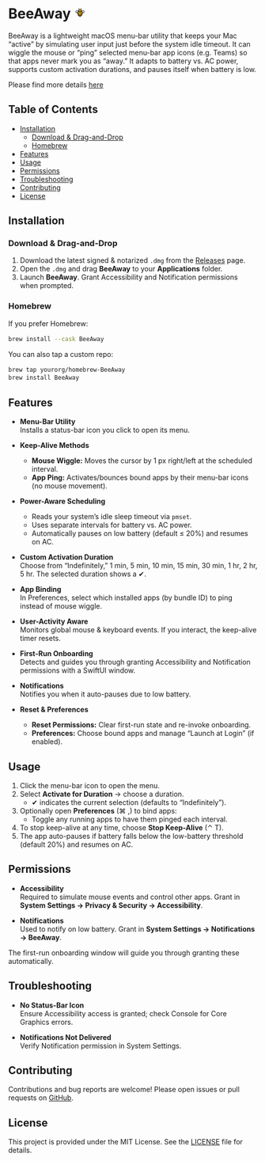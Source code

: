 # BeeAway <img src="logo.svg" width="24" />

BeeAway is a lightweight macOS menu-bar utility that keeps your Mac “active” by simulating user input just before the system idle timeout. It can wiggle the mouse or “ping” selected menu-bar app icons (e.g. Teams) so that apps never mark you as “away.” It adapts to battery vs. AC power, supports custom activation durations, and pauses itself when battery is low.

Please find more details [here](https://therahulagarwal.com/bee-away)

## Table of Contents

- [Installation](#installation)
  - [Download & Drag-and-Drop](#download--drag-and-drop)
  - [Homebrew](#homebrew)
- [Features](#features)
- [Usage](#usage)
- [Permissions](#permissions)
- [Troubleshooting](#troubleshooting)
- [Contributing](#contributing)
- [License](#license)

## Installation

### Download & Drag-and-Drop
1. Download the latest signed & notarized `.dmg` from the [Releases](#) page.  
2. Open the `.dmg` and drag **BeeAway** to your **Applications** folder.  
3. Launch **BeeAway**. Grant Accessibility and Notification permissions when prompted.

### Homebrew
If you prefer Homebrew:
```bash
brew install --cask BeeAway
```

You can also tap a custom repo:
```bash
brew tap yourorg/homebrew-BeeAway
brew install BeeAway
```

## Features

- **Menu-Bar Utility**  
  Installs a status-bar icon you click to open its menu.

- **Keep-Alive Methods**  
  - **Mouse Wiggle:** Moves the cursor by 1 px right/left at the scheduled interval.  
  - **App Ping:** Activates/bounces bound apps by their menu-bar icons (no mouse movement).

- **Power-Aware Scheduling**  
  - Reads your system’s idle sleep timeout via `pmset`.  
  - Uses separate intervals for battery vs. AC power.  
  - Automatically pauses on low battery (default ≤ 20%) and resumes on AC.

- **Custom Activation Duration**  
  Choose from “Indefinitely,” 1 min, 5 min, 10 min, 15 min, 30 min, 1 hr, 2 hr, 5 hr. The selected duration shows a ✔︎.

- **App Binding**  
  In Preferences, select which installed apps (by bundle ID) to ping instead of mouse wiggle.

- **User-Activity Aware**  
  Monitors global mouse & keyboard events. If you interact, the keep-alive timer resets.

- **First-Run Onboarding**  
  Detects and guides you through granting Accessibility and Notification permissions with a SwiftUI window.

- **Notifications**  
  Notifies you when it auto-pauses due to low battery.

- **Reset & Preferences**  
  - **Reset Permissions:** Clear first-run state and re-invoke onboarding.  
  - **Preferences:** Choose bound apps and manage “Launch at Login” (if enabled).

## Usage

1. Click the menu-bar icon to open the menu.  
2. Select **Activate for Duration** → choose a duration.  
   - ✔︎ indicates the current selection (defaults to “Indefinitely”).  
3. Optionally open **Preferences** (⌘ ,) to bind apps:  
   - Toggle any running apps to have them pinged each interval.  
4. To stop keep-alive at any time, choose **Stop Keep-Alive** (⌃ T).  
5. The app auto-pauses if battery falls below the low-battery threshold (default 20%) and resumes on AC.

## Permissions

- **Accessibility**  
  Required to simulate mouse events and control other apps. Grant in **System Settings → Privacy & Security → Accessibility**.

- **Notifications**  
  Used to notify on low battery. Grant in **System Settings → Notifications → BeeAway**.

The first-run onboarding window will guide you through granting these automatically.

## Troubleshooting

- **No Status-Bar Icon**  
  Ensure Accessibility access is granted; check Console for Core Graphics errors.

- **Notifications Not Delivered**  
  Verify Notification permission in System Settings.

## Contributing

Contributions and bug reports are welcome! Please open issues or pull requests on [GitHub](https://github.com/yourorg/BeeAway).

## License

This project is provided under the MIT License. See the [LICENSE](LICENSE) file for details.
